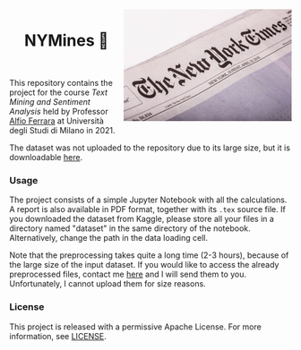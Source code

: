 <img align="right" width="300" src="https://github.com/andreasala98/NYMines/blob/main/Misc/logoimage.jpg">

 <h1 align="center">  NYMines 📰 </h1> <br>

This repository contains the project for the course _Text Mining and Sentiment Analysis_ held by Professor [Alfio Ferrara][4] at Università degli Studi di Milano in 2021.

The dataset was not uploaded to the repository due to its large size, but it is downloadable [here][1].

### Usage

The project consists of a simple Jupyter Notebook with all the calculations. A report is also available in PDF format, together with its ```.tex``` source file.
If you downloaded the dataset from Kaggle, please store all your files in a directory named "dataset" in the same directory of the notebook. Alternatively, change the path in the data loading cell.

Note that the preprocessing takes quite a long time (2-3 hours), because of the large size of the input dataset. If you would like to access the already preprocessed files, contact me [here][3] and I will send them to you. Unfortunately, I cannot upload them for size reasons.

### License

This project is released with a permissive Apache License. For more information, see [LICENSE][2].



[1]: https://www.kaggle.com/aashita/nyt-comments
[2]: https://www.github.com/andreasala98/NYMines/blob/main/LICENSE
[3]: mailto:andrea.sala13@studenti.unimi.it 
[4]: https://www.github.com/afflint/

